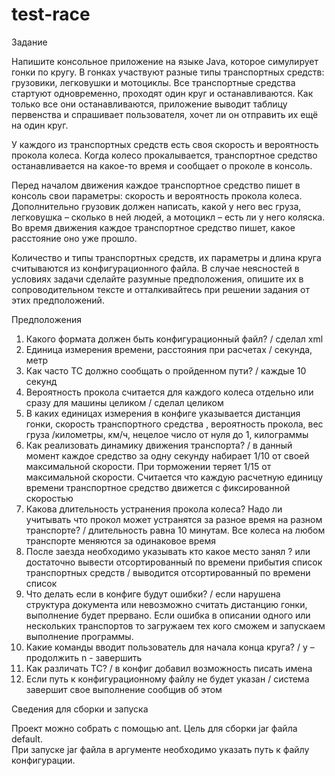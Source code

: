 # test-race
Задание 
<p>Напишите консольное приложение на языке Java, которое симулирует гонки по кругу. В гонках участвуют разные типы транспортных средств: грузовики, легковушки и мотоциклы. Все транспортные средства стартуют одновременно, проходят один круг и останавливаются. Как только все они останавливаются, приложение выводит таблицу первенства и спрашивает пользователя, хочет ли он отправить их ещё на один круг.</p>
<p>У каждого из транспортных средств есть своя скорость и вероятность прокола колеса. Когда колесо прокалывается, транспортное средство останавливается на какое-то время и сообщает о проколе в консоль.</p>
<p>Перед началом движения каждое транспортное средство пишет в консоль свои параметры: скорость и вероятность прокола колеса. Дополнительно грузовик должен написать, какой у него вес груза, легковушка – сколько в ней людей, а мотоцикл – есть ли у него коляска. Во время движения каждое транспортное средство пишет, какое расстояние оно уже прошло. </p>
<p>Количество и типы транспортных средств, их параметры и длина круга считываются из конфигурационного файла.  В случае неясностей в условиях задачи сделайте разумные предположения, опишите их в сопроводительном тексте и отталкивайтесь при решении задания от этих предположений.</p>

Предположения

1.  Какого формата должен быть конфигурационный файл? /  сделал xml
2.  Единица измерения времени, расстояния при расчетах / секунда, метр
3.  Как часто ТС должно сообщать о пройденном пути? / каждые 10 секунд
4.  Вероятность прокола считается для каждого колеса отдельно или сразу для машины целиком / сделал целиком
5.  В каких единицах измерения в конфиге указывается дистанция гонки, скорость транспортного средства , вероятность прокола, вес груза /километры, км/ч, нецелое число от нуля до 1, килограммы
6.  Как реализовать динамику движения транспорта? / в данный момент каждое средство за одну секунду набирает 1/10 от своей максимальной скорости. При торможении теряет 1/15 от максимальной скорости. Считается что каждую расчетную единицу времени транспортное средство движется с фиксированной скоростью
7.  Какова длительность устранения прокола колеса? Надо ли учитывать что прокол может устранятся за разное время на разном транспорте? / длительность равна 10 минутам. Все колеса на любом транспорте меняются за одинаковое время
8.  После заезда необходимо указывать кто какое место занял ? или достаточно вывести отсортированный по времени прибытия список транспортных средств / выводится отсортированный  по времени список
9.  Что делать если в конфиге будут ошибки? / если нарушена структура документа или невозможно считать дистанцию гонки, выполнение будет прервано. Если ошибка в описании одного или нескольких транспортов то загружаем тех кого сможем и запускаем выполнение программы.
10. Какие команды вводит пользователь для начала конца круга? / y – продолжить n - завершить
11. Как различать ТС? / в конфиг добавил возможность писать имена 
12. Если путь к конфигурационному файлу не будет указан / система завершит свое выполнение сообщив об этом

Сведения для сборки и запуска<br>

Проект можно собрать с помощью ant. Цель для сборки jar файла default.<br>
При запуске jar файла в аргументе необходимо указать путь к файлу конфигурации.
